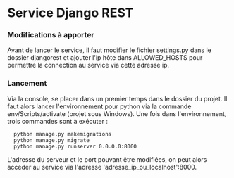 # Service Django REST

### Modifications à apporter

Avant de lancer le service, il faut modifier le fichier settings.py dans le dossier djangorest et ajouter l'ip hôte dans ALLOWED_HOSTS pour permettre la connection au service via cette adresse ip.

### Lancement

Via la console, se placer dans un premier temps dans le dossier du projet. Il faut alors lancer l'environnement pour python via la commande 
 env/Scripts/activate 
(projet sous Windows). Une fois dans l'environnement, trois commandes sont à exécuter :

      python manage.py makemigrations
      python manage.py migrate
      python manage.py runserver 0.0.0.0:8000
 
L'adresse du serveur et le port pouvant être modifiées, on peut alors accéder au service via l'adresse 'adresse_ip_ou_localhost':8000.
